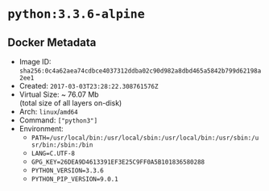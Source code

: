 # `python:3.3.6-alpine`

## Docker Metadata

- Image ID: `sha256:0c4a62aea74cdbce4037312ddba02c90d982a8dbd465a5842b799d62198a2ee1`
- Created: `2017-03-03T23:28:22.308761576Z`
- Virtual Size: ~ 76.07 Mb  
  (total size of all layers on-disk)
- Arch: `linux`/`amd64`
- Command: `["python3"]`
- Environment:
  - `PATH=/usr/local/bin:/usr/local/sbin:/usr/local/bin:/usr/sbin:/usr/bin:/sbin:/bin`
  - `LANG=C.UTF-8`
  - `GPG_KEY=26DEA9D4613391EF3E25C9FF0A5B101836580288`
  - `PYTHON_VERSION=3.3.6`
  - `PYTHON_PIP_VERSION=9.0.1`
